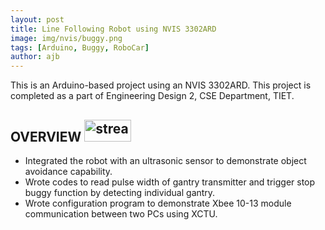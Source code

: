 ```yaml
---
layout: post
title: Line Following Robot using NVIS 3302ARD
image: img/nvis/buggy.png
tags: [Arduino, Buggy, RoboCar]
author: ajb
---
```


This is an Arduino-based project using an NVIS 3302ARD. This project is completed as a part of Engineering Design 2, CSE Department, TIET.

## OVERVIEW <a href="/misc/buggy.pdf"><img src="https://img.shields.io/badge/Report-black" alt="stream" width="75" height="35"/></a>

- Integrated the robot with an ultrasonic sensor to demonstrate object avoidance capability.
- Wrote codes to read pulse width of gantry transmitter and trigger stop buggy function by detecting individual gantry.
- Wrote configuration program to demonstrate Xbee 10-13 module communication between two PCs using XCTU.
